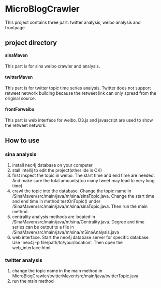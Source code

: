 # MicroBlogCrawler

This project contains three part: twitter analysis, weibo analysis and frontpage

## project directory
#### sinaMaven
This part is for sina weibo crawler and analysis. 

#### twitterMaven
This part is for twitter topic time series analysis. Twitter does not support retweet network building because the retweet link can only spread from the original source.

#### frontForweibo
This part is web interface for weibo. D3.js and javascript are used to show the retweet network.

## How to use
### sina analysis
1. install neo4j database on your computer
2. stall intellij to edit the project(other ide is OK)
3. first inspect the topic in weibo. The start time and end time are needed. And make sure the total amounts(too many tweet may lead to very long time)
4. crawl the topic into the database. Change the topic name in /SinaMaven/src/main/java/m/sina/sinaTopic.java. Change the start time and end time in method testOnTopic() under /SinaMaven/src/main/java/m/sina/sinaTopic.java. Then run the main method.
5. centrality analysis methods are located in /SinaMaven/src/main/java/m/sina/Centrality.java. Degree and time series can be output to a file in /SinaMaven/src/main/java/m/sina/mSinaAnalysis.java
6. web interface. Start the neo4j database server for specific database. Use 'neo4j -p file/path/to/your/location'. Then open the web_interface.html.

### twitter analysis
1. change the topic name in the main method in MicroBlogCrawler/twitterMaven/src/main/java/twitterTopic.java
2. run the main method


 